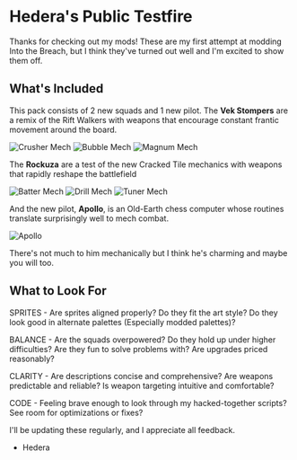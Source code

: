 # Hedera's Public Testfire
Thanks for checking out my mods! These are my first attempt at modding Into the Breach, but I think they've turned out well and I'm excited to show them off.
## What's Included
This pack consists of 2 new squads and 1 new pilot.
The **Vek Stompers** are a remix of the Rift Walkers with weapons that encourage constant frantic movement around the board.

![Crusher Mech](https://cdn.discordapp.com/attachments/429372540776087592/1006038665652355183/crusher_demo.gif)
![Bubble Mech](https://cdn.discordapp.com/attachments/429372540776087592/1006038666096943265/fryer_demo.gif)
![Magnum Mech](https://cdn.discordapp.com/attachments/429372540776087592/1006038666516377631/magnum_demo.gif)

The **Rockuza** are a test of the new Cracked Tile mechanics with weapons that rapidly reshape the battlefield

![Batter Mech](https://cdn.discordapp.com/attachments/429372540776087592/1006038856237330524/batter_demo.gif)
![Drill Mech](https://cdn.discordapp.com/attachments/429372540776087592/1006038856828735518/drill_demo.gif)
![Tuner Mech](https://cdn.discordapp.com/attachments/429372540776087592/1006038857122324550/tuner_demo.gif)

And the new pilot, **Apollo**, is an Old-Earth chess computer whose routines translate surprisingly well to mech combat.

![Apollo](https://cdn.discordapp.com/attachments/429372540776087592/1006080844965879808/apollo.png)

There's not much to him mechanically but I think he's charming and maybe you will too.

## What to Look For

SPRITES - Are sprites aligned properly? Do they fit the art style? Do they look good in alternate palettes (Especially modded palettes)?

BALANCE - Are the squads overpowered? Do they hold up under higher difficulties? Are they fun to solve problems with? Are upgrades priced reasonably?

CLARITY - Are descriptions concise and comprehensive? Are weapons predictable and reliable? Is weapon targeting intuitive and comfortable?

CODE - Feeling brave enough to look through my hacked-together scripts? See room for optimizations or fixes?


I'll be updating these regularly, and I appreciate all feedback.
- Hedera
